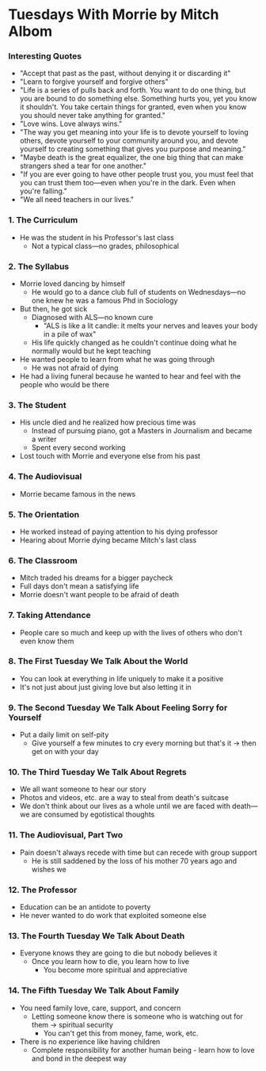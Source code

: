 # Tuesdays With Morrie by Mitch Albom

### Interesting Quotes

- "Accept that past as the past, without denying it or discarding it"
- "Learn to forgive yourself and forgive others"
- "Life is a series of pulls back and forth. You want to do one thing, but you are bound to do something else. Something hurts you, yet you know it shouldn't. You take certain things for granted, even when you know you should never take anything for granted."
- "Love wins. Love always wins."
- "The way you get meaning into your life is to devote yourself to loving others, devote yourself to your community around you, and devote yourself to creating something that gives you purpose and meaning."
- "Maybe death is the great equalizer, the one big thing that can make strangers shed a tear for one another."
- "If you are ever going to have other people trust you, you must feel that you can trust them too—even when you're in the dark. Even when you're falling."
- "We all need teachers in our lives."

### 1. The Curriculum

- He was the student in his Professor's last class
  - Not a typical class—no grades, philosophical

### 2. The Syllabus

- Morrie loved dancing by himself
  - He would go to a dance club full of students on Wednesdays—no one knew he was a famous Phd in Sociology 
- But then, he got sick
  - Diagnosed with ALS—no known cure
    - "ALS is like a lit candle: it melts your nerves and leaves your body in a pile of wax"
  - His life quickly changed as he couldn't continue doing what he normally would but he kept teaching
- He wanted people to learn from what he was going through
  - He was not afraid of dying
- He had a living funeral because he wanted to hear and feel with the people who would be there

### 3. The Student

- His uncle died and he realized how precious time was
  - Instead of pursuing piano, got a Masters in Journalism and became a writer
  - Spent every second working
- Lost touch with Morrie and everyone else from his past

### 4. The Audiovisual

- Morrie became famous in the news

### 5. The Orientation

- He worked instead of paying attention to his dying professor
- Hearing about Morrie dying became Mitch's last class

### 6. The Classroom

- Mitch traded his dreams for a bigger paycheck
- Full days don't mean a satisfying life
- Morrie doesn't want people to be afraid of death

### 7. Taking Attendance

- People care so much and keep up with the lives of others who don't even know them

### 8. The First Tuesday We Talk About the World

- You can look at everything in life uniquely to make it a positive
- It's not just about just giving love but also letting it in

### 9. The Second Tuesday We Talk About Feeling Sorry for Yourself

- Put a daily limit on self-pity
  - Give yourself a few minutes to cry every morning but that's it -> then get on with your day

### 10. The Third Tuesday We Talk About Regrets

- We all want someone to hear our story
- Photos and videos, etc. are a way to steal from death's suitcase
- We don't think about our lives as a whole until we are faced with death—we are consumed by egotistical thoughts

### 11. The Audiovisual, Part Two

- Pain doesn't always recede with time but can recede with group support
  - He is still saddened by the loss of his mother 70 years ago and wishes we

### 12. The Professor

- Education can be an antidote to poverty
- He never wanted to do work that exploited someone else

### 13. The Fourth Tuesday We Talk About Death

- Everyone knows they are going to die but nobody believes it
  - Once you learn how to die, you learn how to live
    - You become more spiritual and appreciative

### 14. The Fifth Tuesday We Talk About Family

- You need family love, care, support, and concern
  - Letting someone know there is someone who is watching out for them -> spiritual security
    - You can't get this from money, fame, work, etc. 
- There is no experience like having children
  - Complete responsibility for another human being - learn how to love and bond in the deepest way

